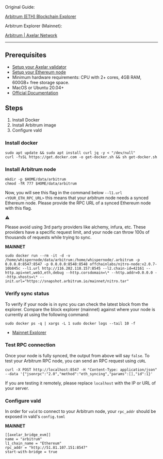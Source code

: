 Original Guide:

[Arbitrum (ETH) Blockchain Explorer](https://arbiscan.io/ "Arbitrum (ETH) Blockchain Explorer")

Arbitrum Explorer (Mainnet):

[Arbitrum | Axelar Network](https://docs.axelar.dev/validator/external-chains/arbitrum "Arbitrum | Axelar Network")

---

## Prerequisites

- [Setup your Axelar validator](https://docs.axelar.dev/validator/setup)
- [Setup your Ethereum node](https://docs.axelar.dev/validator/external-chains/ethereum/)
- Minimum hardware requirements: CPU with 2+ cores, 4GB RAM, 600GB+ free storage space.
- MacOS or Ubuntu 20.04+
- [Official Documentation](https://developer.offchainlabs.com/node-running/running-a-node)

## Steps

1. Install Docker
2. Install Arbitrum image
3. Configure vald

### Install docker

```shell
sudo apt update && sudo apt install curl jq -y < "/dev/null"
curl -fsSL https://get.docker.com -o get-docker.sh && sh get-docker.sh
```

### Install Arbitrum node

```shell
mkdir -p $HOME/data/arbitrum
chmod -fR 777 $HOME/data/arbitrum
```

Now, you will see this flag in the command below `--l1.url <YOUR_ETH_RPC_URL>` this means that your arbitrum node needs a synced Ethereum node. Please provide the RPC URL of a synced Ethereum node with this flag.

⚠️

Please avoid using 3rd party providers like alchemy, infura, etc. These providers have a specific request limit, and your node can throw 100s of thousands of requests while trying to sync.

**MAINNET**

```shell
sudo docker run --rm -it -d -v /home/whispernode/data/arbitrum:/home/whispernode/.arbitrum -p 0.0.0.0:8547:8547 -p 0.0.0.0:8548:8548 offchainlabs/nitro-node:v2.0.7-10b845c --l1.url http://116.202.118.157:8545 --l2.chain-id=42161 --http.api=net,web3,eth,debug --http.corsdomain=\* --http.addr=0.0.0.0 --http.vhosts=\* --init.url="https://snapshot.arbitrum.io/mainnet/nitro.tar"
```

### Verify sync status

To verify if your node is in sync you can check the latest block from the explorer. Compare the block explorer (mainnet) against where your node is currently at using the following command:

```shell
sudo docker ps -q | xargs -L 1 sudo docker logs --tail 10 -f
```

- [Mainnet Explorer](https://arbiscan.io/)

### Test RPC connection

Once your node is fully synced, the output from above will say `false`. To test your Arbitrum RPC node, you can send an RPC request using `cURL`

```shell
curl -X POST http://localhost:8547 -H "Content-Type: application/json" --data '{"jsonrpc":"2.0","method":"eth_syncing","params":[],"id":1}'
```

If you are testing it remotely, please replace `localhost` with the IP or URL of your server.

### Configure vald

In order for `vald` to connect to your Arbitrum node, your `rpc_addr` should be exposed in vald's `config.toml`

**MAINNET**

```shell
[[axelar_bridge_evm]]
name = "arbitrum"
l1_chain_name = "Ethereum"
rpc_addr = "http://51.81.107.151:8547"
start-with-bridge = true
```

<br>
